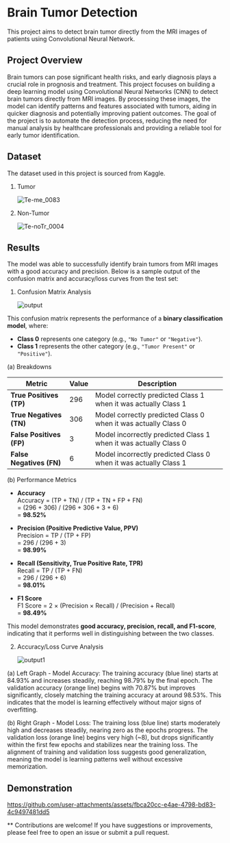 # Brain Tumor Detection
This project aims to detect brain tumor directly from the MRI images of patients using Convolutional Neural Network.

## Project Overview
Brain tumors can pose significant health risks, and early diagnosis plays a crucial role in prognosis and treatment. This project focuses on building a deep learning model using Convolutional Neural Networks (CNN) to detect brain tumors directly from MRI images. By processing these images, the model can identify patterns and features associated with tumors, aiding in quicker diagnosis and potentially improving patient outcomes. The goal of the project is to automate the detection process, reducing the need for manual analysis by healthcare professionals and providing a reliable tool for early tumor identification.

## Dataset
The dataset used in this project is sourced from Kaggle.

1. Tumor
   
   ![Te-me_0083](https://github.com/user-attachments/assets/1c77b4e9-6472-4333-8ea6-76d611822173)

2. Non-Tumor
   
   ![Te-noTr_0004](https://github.com/user-attachments/assets/be565426-635e-430b-a649-c218d78574ad)


## Results

The model was able to successfully identify brain tumors from MRI images with a good accuracy and precision. Below is a sample output of the confusion matrix and accuracy/loss curves from the test set:

1. Confusion Matrix Analysis

   
   ![output](https://github.com/user-attachments/assets/3c9e5501-7a87-41d0-a06e-aa90e3eb33e9)

This confusion matrix represents the performance of a **binary classification model**, where:  

- **Class 0** represents one category (e.g., `"No Tumor"` or `"Negative"`).  
- **Class 1** represents the other category (e.g., `"Tumor Present"` or `"Positive"`).  

(a) Breakdowns

| Metric  | Value | Description |
|---------|-------|-------------|
| **True Positives (TP)**  | 296 | Model correctly predicted Class 1 when it was actually Class 1 |
| **True Negatives (TN)**  | 306 | Model correctly predicted Class 0 when it was actually Class 0 |
| **False Positives (FP)**  | 3   | Model incorrectly predicted Class 1 when it was actually Class 0 |
| **False Negatives (FN)**  | 6   | Model incorrectly predicted Class 0 when it was actually Class 1 |

(b) Performance Metrics  

- **Accuracy**  
  Accuracy = (TP + TN) / (TP + TN + FP + FN)  
  = (296 + 306) / (296 + 306 + 3 + 6)  
  = **98.52%**

- **Precision (Positive Predictive Value, PPV)**  
  Precision = TP / (TP + FP)  
  = 296 / (296 + 3)  
  = **98.99%**

- **Recall (Sensitivity, True Positive Rate, TPR)**  
  Recall = TP / (TP + FN)  
  = 296 / (296 + 6)  
  = **98.01%**

- **F1 Score**  
  F1 Score = 2 × (Precision × Recall) / (Precision + Recall)  
  = **98.49%**

This model demonstrates **good accuracy, precision, recall, and F1-score**, indicating that it performs well in distinguishing between the two classes.  

2. Accuracy/Loss Curve Analysis


   ![output1](https://github.com/user-attachments/assets/f7460fc0-acc1-4462-bd21-78478c063ea4)

(a) Left Graph - Model Accuracy:
The training accuracy (blue line) starts at 84.93% and increases steadily, reaching 98.79% by the final epoch.
The validation accuracy (orange line) begins with 70.87% but improves significantly, closely matching the training accuracy at around 98.53%.
This indicates that the model is learning effectively without major signs of overfitting.

(b) Right Graph - Model Loss:
The training loss (blue line) starts moderately high and decreases steadily, nearing zero as the epochs progress.
The validation loss (orange line) begins very high (~8), but drops significantly within the first few epochs and stabilizes near the training loss.
The alignment of training and validation loss suggests good generalization, meaning the model is learning patterns well without excessive memorization.

## Demonstration
https://github.com/user-attachments/assets/fbca20cc-e4ae-4798-bd83-4c9497481dd5

** Contributions are welcome! If you have suggestions or improvements, please feel free to open an issue or submit a pull request.
